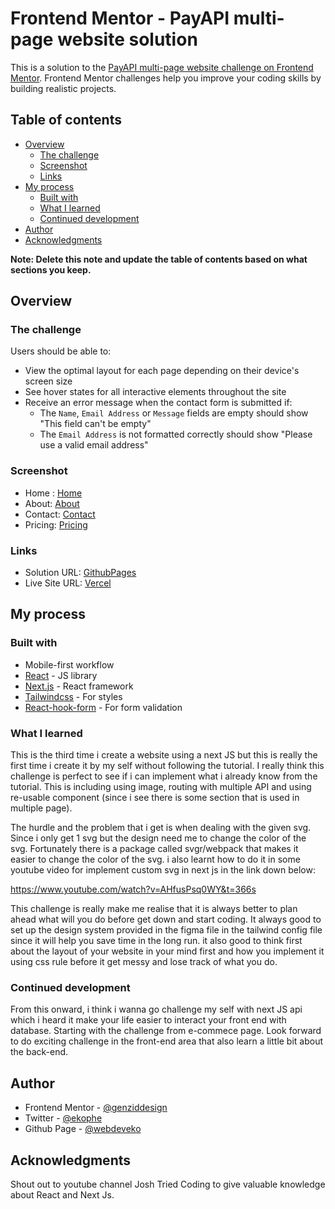 # Frontend Mentor - PayAPI multi-page website solution

This is a solution to the [PayAPI multi-page website challenge on Frontend Mentor](https://www.frontendmentor.io/challenges/payapi-multipage-website-FDLR1Y11e). Frontend Mentor challenges help you improve your coding skills by building realistic projects. 

## Table of contents

- [Overview](#overview)
  - [The challenge](#the-challenge)
  - [Screenshot](#screenshot)
  - [Links](#links)
- [My process](#my-process)
  - [Built with](#built-with)
  - [What I learned](#what-i-learned)
  - [Continued development](#continued-development)  
- [Author](#author)
- [Acknowledgments](#acknowledgments)

**Note: Delete this note and update the table of contents based on what sections you keep.**

## Overview

### The challenge

Users should be able to:

- View the optimal layout for each page depending on their device's screen size
- See hover states for all interactive elements throughout the site
- Receive an error message when the contact form is submitted if:
  - The `Name`, `Email Address` or `Message` fields are empty should show "This field can't be empty"
  - The `Email Address` is not formatted correctly should show "Please use a valid email address"

### Screenshot
- Home : [Home](./screenshot/Home-Desktop.jpeg)
- About: [About](./screenshot/About-Desktop.jpeg)
- Contact: [Contact](./screenshot/Contact-Desktop.jpeg)
- Pricing: [Pricing](./screenshot/Pricing-Desktop.jpeg)

### Links

- Solution URL: [GithubPages](https://github.com/webdeveko/https---github.com-webdeveko-payapi-multipage-website)
- Live Site URL: [Vercel](https://payapi-multipage-website-frontendmentor-webdeveko.vercel.app/)

## My process

### Built with

- Mobile-first workflow
- [React](https://reactjs.org/) - JS library
- [Next.js](https://nextjs.org/) - React framework
- [Tailwindcss](https://tailwindcss.com/) - For styles
- [React-hook-form](https://react-hook-form.com/) - For form validation


### What I learned

This is the third time i create a website using a next JS but this is really the first time i create it by my self without following the tutorial. I really think this challenge is perfect to see if i can implement what i already know from the tutorial. This is including using image, routing with multiple API and using re-usable component (since i see there is some section that is used in multiple page).

The hurdle and the problem that i get is when dealing with the given svg. Since i only get 1 svg but the design need me to change the color of the svg. Fortunately there is a package called svgr/webpack that makes it easier to change the color of the svg. i also learnt how to do it in some youtube video for implement custom svg in next js in the link down below:

https://www.youtube.com/watch?v=AHfusPsq0WY&t=366s

This challenge is really make me realise that it is always better to plan ahead what will you do before get down and start coding. It always good to set up the design system provided in the figma file in the tailwind config file since it will help you save time in the long run. it also good to think first about the layout of your website in your mind first and how you implement it using css rule before it get messy and lose track of what you do.

### Continued development

From this onward, i think i wanna go challenge my self with next JS api which i heard it make your life easier to interact your front end with database. Starting with the challenge from e-commece page. Look forward to do exciting challenge in the front-end area that also learn a little bit about the back-end.

## Author

- Frontend Mentor - [@genziddesign](https://www.frontendmentor.io/profile/genziddesign)
- Twitter - [@ekophe](https://www.twitter.com/ekophe)
- Github Page - [@webdeveko](https://github.com/webdeveko)


## Acknowledgments

Shout out to youtube channel Josh Tried Coding to give valuable knowledge about React and Next Js.